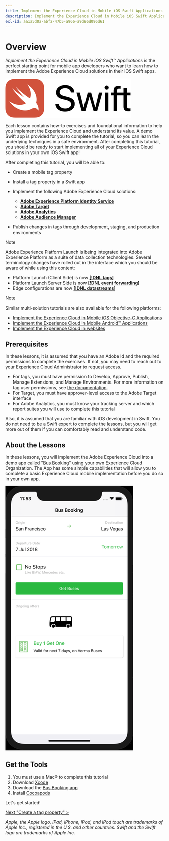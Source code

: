 ```yaml
---
title: Implement the Experience Cloud in Mobile iOS Swift Applications
description: Implement the Experience Cloud in Mobile iOS Swift Applications is the perfect starting point for mobile app developers who want to learn how to implement the Adobe Experience Cloud solutions in their mobile iOS Swift apps.
exl-id: aa1a5d0a-abf2-47b5-a966-a9d96d096d61
---
```

# Overview

_Implement the Experience Cloud in Mobile iOS Swift&trade; Applications_ is the perfect starting point for mobile app developers who want to learn how to implement the Adobe Experience Cloud solutions in their iOS Swift apps.

![Swift logo](images/ios/swift/Swift_logo_horz_lockup_color_rgb.png)

Each lesson contains how-to exercises and foundational information to help you implement the Experience Cloud and understand its value. A demo Swift app is provided for you to complete the tutorial, so you can learn the underlying techniques in a safe environment. After completing this tutorial, you should be ready to start implementing all of your Experience Cloud solutions in your own iOS Swift app!

After completing this tutorial, you will be able to:

* Create a mobile tag property

* Install a tag property in a Swift app

* Implement the following Adobe Experience Cloud solutions:
  * **[Adobe Experience Platform Identity Service](id-service.md)**
  * **[Adobe Target](target.md)**
  * **[Adobe Analytics](analytics.md)**
  * **[Adobe Audience Manager](audience-manager.md)**

* Publish changes in tags through development, staging, and production environments

>[!NOTE]
>
>Adobe Experience Platform Launch is being integrated into Adobe Experience Platform as a suite of data collection technologies. Several terminology changes have rolled out in the interface which you should be aware of while using this content:
>
> * Platform Launch (Client Side) is now **[[!DNL tags]](https://experienceleague.adobe.com/docs/experience-platform/tags/home.html)** 
> * Platform Launch Server Side is now **[[!DNL event forwarding]](https://experienceleague.adobe.com/docs/experience-platform/tags/event-forwarding/overview.html)** 
> * Edge configurations  are now **[[!DNL datastreams]](https://experienceleague.adobe.com/docs/experience-platform/edge/fundamentals/datastreams.html)**

>[!NOTE]
>
>Similar multi-solution tutorials are also available for the following platforms:
>
>* [Implement the Experience Cloud in Mobile iOS Objective-C Applications](/help/tutorial-mobile-ios-objective-c-implementation/overview.md)
>* [Implement the Experience Cloud in Mobile Android&trade; Applications](/help/tutorial-mobile-android-implementation/overview.md)
>* [Implement the Experience Cloud in websites](/help/tutorial-website-implementation/overview.md)

## Prerequisites

In these lessons, it is assumed that you have an Adobe Id and the required permissions to complete the exercises. If not, you may need to reach out to your Experience Cloud Administrator to request access.

* For tags, you must have permission to Develop, Approve, Publish, Manage Extensions, and Manage Environments. For more information on tag user permissions, see [the documentation](https://experienceleague.adobe.com/docs/experience-platform/tags/admin/user-permissions.html).
* For Target, you must have approver-level access to the Adobe Target interface
* For Adobe Analytics, you must know your tracking server and which report suites you will use to complete this tutorial

Also, it is assumed that you are familiar with iOS development in Swift. You do not need to be a Swift expert to complete the lessons, but you will get more out of them if you can comfortably read and understand code.

## About the Lessons

In these lessons, you will implement the Adobe Experience Cloud into a demo app called "[Bus Booking](https://github.com/Adobe-Marketing-Cloud/busbooking-mobileapps)" using your own Experience Cloud Organization. The App has some simple capabilities that will allow you to complete a basic Experience Cloud mobile implementation before you do so in your own app.

[![Bus Booking App](images/mobile-busBookingApp.png)](https://github.com/Adobe-Marketing-Cloud/busbooking-mobileapps)

## Get the Tools

1. You must use a Mac&reg; to complete this tutorial
1. Download [Xcode](https://developer.apple.com/xcode/)
1. Download the [Bus Booking app](https://github.com/Adobe-Marketing-Cloud/busbooking-mobileapps)
1. Install [Cocoapods](https://guides.cocoapods.org/using/getting-started.html)

Let's get started!

[Next "Create a tag property" >](create-a-property.md)

*Apple, the Apple logo, iPad, iPhone, iPod, and iPod touch are trademarks of Apple Inc., registered in the U.S. and other countries. Swift and the Swift logo are trademarks of Apple Inc.*
